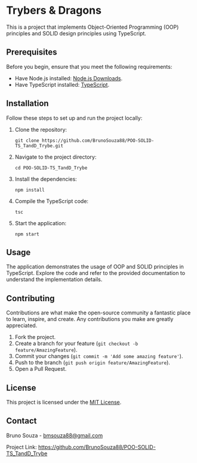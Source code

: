 <h1>Trybers & Dragons</h1>

<p>This is a project that implements Object-Oriented Programming (OOP) principles and SOLID design principles using TypeScript.</p>

<h2>Prerequisites</h2>

<p>Before you begin, ensure that you meet the following requirements:</p>

<ul>
  <li>Have Node.js installed: <a href="https://nodejs.org/en/download/">Node.js Downloads</a>.</li>
  <li>Have TypeScript installed: <a href="https://www.typescriptlang.org/">TypeScript</a>.</li>
</ul>

<h2>Installation</h2>

<p>Follow these steps to set up and run the project locally:</p>

<ol>
  <li>Clone the repository:</li>

  <pre><code>git clone https://github.com/BrunoSouza88/POO-SOLID-TS_TandD_Trybe.git</code></pre>

  <li>Navigate to the project directory:</li>

  <pre><code>cd POO-SOLID-TS_TandD_Trybe</code></pre>

  <li>Install the dependencies:</li>

  <pre><code>npm install</code></pre>

  <li>Compile the TypeScript code:</li>

  <pre><code>tsc</code></pre>

  <li>Start the application:</li>

  <pre><code>npm start</code></pre>
</ol>

<h2>Usage</h2>

<p>The application demonstrates the usage of OOP and SOLID principles in TypeScript. Explore the code and refer to the provided documentation to understand the implementation details.</p>

<h2>Contributing</h2>

<p>Contributions are what make the open-source community a fantastic place to learn, inspire, and create. Any contributions you make are greatly appreciated.</p>

<ol>
  <li>Fork the project.</li>
  <li>Create a branch for your feature (<code>git checkout -b feature/AmazingFeature</code>).</li>
  <li>Commit your changes (<code>git commit -m 'Add some amazing feature'</code>).</li>
  <li>Push to the branch (<code>git push origin feature/AmazingFeature</code>).</li>
  <li>Open a Pull Request.</li>
</ol>

<h2>License</h2>

<p>This project is licensed under the <a href="LICENSE">MIT License</a>.</p>

<h2>Contact</h2>

<p>Bruno Souza - <a href="mailto:bmsouza88@gmail.com">bmsouza88@gmail.com</a></p>

<p>Project Link: <a href="https://github.com/BrunoSouza88/POO-SOLID-TS_TandD_Trybe">https://github.com/BrunoSouza88/POO-SOLID-TS_TandD_Trybe</a></p>
